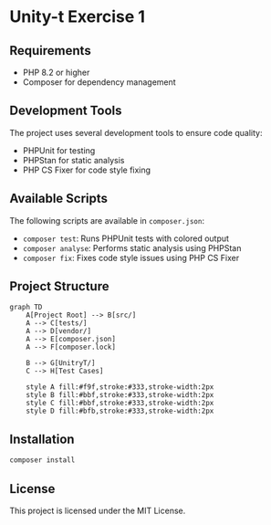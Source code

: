 # Unity-t Exercise 1

## Requirements
- PHP 8.2 or higher
- Composer for dependency management

## Development Tools
The project uses several development tools to ensure code quality:
- PHPUnit for testing
- PHPStan for static analysis
- PHP CS Fixer for code style fixing

## Available Scripts
The following scripts are available in `composer.json`:

- `composer test`: Runs PHPUnit tests with colored output
- `composer analyse`: Performs static analysis using PHPStan
- `composer fix`: Fixes code style issues using PHP CS Fixer

## Project Structure
```mermaid
graph TD
    A[Project Root] --> B[src/]
    A --> C[tests/]
    A --> D[vendor/]
    A --> E[composer.json]
    A --> F[composer.lock]
    
    B --> G[UnitryT/]
    C --> H[Test Cases]
    
    style A fill:#f9f,stroke:#333,stroke-width:2px
    style B fill:#bbf,stroke:#333,stroke-width:2px
    style C fill:#bbf,stroke:#333,stroke-width:2px
    style D fill:#bfb,stroke:#333,stroke-width:2px
```

## Installation
```bash
composer install
```

## License
This project is licensed under the MIT License.

